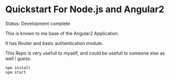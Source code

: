 Quickstart For Node.js and Angular2
========================
Status: Development complete

This is known to me base of the Angular2 Application. 

It has Router and basic authentication module.

This Repo is very usefull to myself, and could be usefull to someone else as well i guess.


```
npm install
npm start
```
